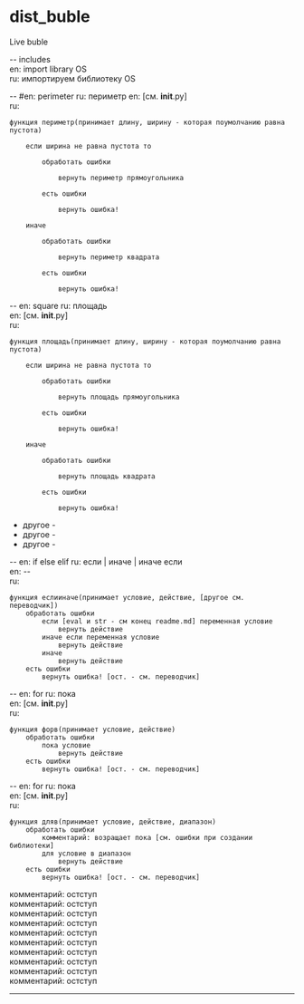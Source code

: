 # dist_buble  
Live buble  
  
-- includes  
en: import library OS  
ru: импортируем библиотеку OS  
  
-- #en: perimeter ru: периметр 
en: [см. __init__.py]  
ru:  

	функция периметр(принимает длину, ширину - которая поумолчанию равна пустота)  

		если ширина не равна пустота то  

			обработать ошибки  

				вернуть периметр прямоугольника  

			есть ошибки  

				вернуть ошибка!  

		иначе  

			обработать ошибки  

				вернуть периметр квадрата  

			есть ошибки  

				вернуть ошибка!  
  
-- en: square ru: площадь  
en: [см. __init__.py]  
ru:  

	функция площадь(принимает длину, ширину - которая поумолчанию равна пустота)  
 
		если ширина не равна пустота то  
  
			обработать ошибки  
   
				вернуть площадь прямоугольника  
    
			есть ошибки  
   
				вернуть ошибка!  
    
		иначе  
  
			обработать ошибки  
   
				вернуть площадь квадрата  
    
			есть ошибки  
   
				вернуть ошибка!  
    
  
 - другое - 
 - другое -  
 - другое -  
  
-- en: if else elif ru: если | иначе | иначе если  
en: --  
ru:  

	функция еслииначе(принимает условие, действие, [другое см. переводчик])  
		обработать ошибки  
			если [eval и str - см конец readme.md] переменная условие  
				вернуть действие  
			иначе если переменная условие  
				вернуть действие  
			иначе  
				вернуть действие  
		есть ошибки  
			вернуть ошибка! [ост. - см. переводчик]  
			  
-- en: for ru: пока  
en: [см. __init__.py]  
ru:  

	функция форв(принимает условие, действие)  
		обработать ошибки  
			пока условие  
				вернуть действие  
		есть ошибки  
			вернуть ошибка! [ост. - см. переводчик]  
			
-- en: for ru: пока  
en: [см. __init__.py]  
ru:  

	функция дляв(принимает условие, действие, диапазон)  
		обработать ошибки  
			комментарий: возращает пока [см. ошибки при создании библиотеки]  
			для условие в диапазон  
				вернуть действие  
		есть ошибки  
			вернуть ошибка! [ост. - см. переводчик]  
  
комментарий: остступ  
комментарий: остступ  
комментарий: остступ  
комментарий: остступ  
комментарий: остступ  
комментарий: остступ  
комментарий: остступ  
комментарий: остступ  
комментарий: остступ  
комментарий: остступ  

--------------------------------------------------------  

